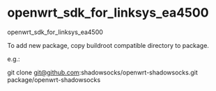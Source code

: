 # openwrt_sdk_for_linksys_ea4500
openwrt_sdk_for_linksys_ea4500

To add new package, copy buildroot compatible directory to package.

e.g.:

  git clone git@github.com:shadowsocks/openwrt-shadowsocks.git package/openwrt-shadowsocks
